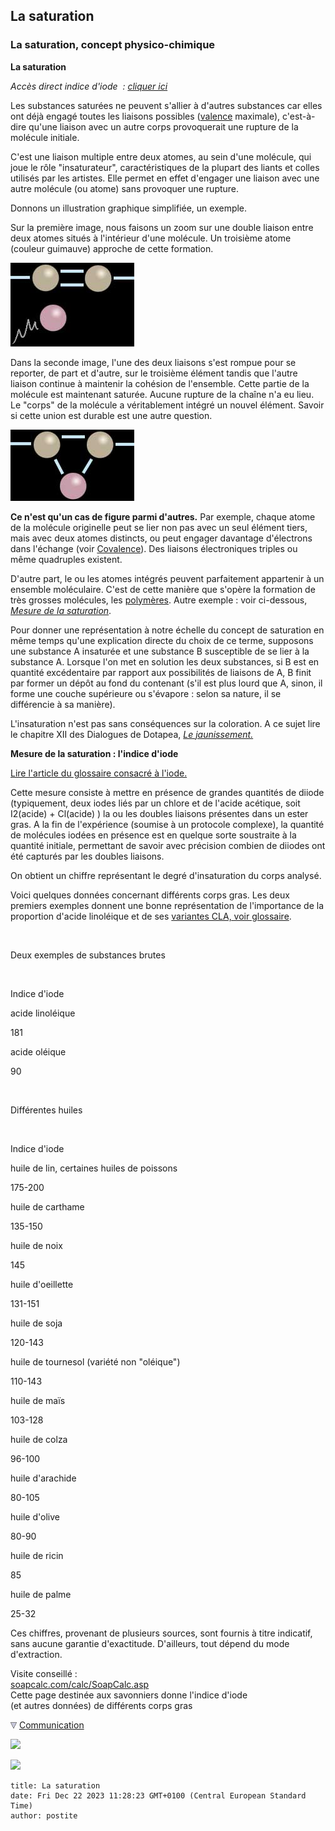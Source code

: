 ## La saturation
### La saturation, concept physico-chimique
 **La saturation**

_Accès direct indice d'iode_  _: [cliquer ici](saturation.html#indicediode)_

Les substances saturées ne peuvent s'allier à d'autres substances car elles ont déjà engagé toutes les liaisons possibles ([valence](valence.html) maximale), c'est-à-dire qu'une liaison avec un autre corps provoquerait une rupture de la molécule initiale.

C'est une liaison multiple entre deux atomes, au sein d'une molécule, qui joue le rôle "insaturateur", caractéristiques de la plupart des liants et colles utilisés par les artistes. Elle permet en effet d'engager une liaison avec une autre molécule (ou atome) sans provoquer une rupture.

Donnons un illustration graphique simplifiée, un exemple.

Sur la première image, nous faisons un zoom sur une double liaison entre deux atomes situés à l'intérieur d'une molécule. Un troisième atome (couleur guimauve) approche de cette formation.

![](images/doubleliaison1.jpg)

Dans la seconde image, l'une des deux liaisons s'est rompue pour se reporter, de part et d'autre, sur le troisième élément tandis que l'autre liaison continue à maintenir la cohésion de l'ensemble. Cette partie de la molécule est maintenant saturée. Aucune rupture de la chaîne n'a eu lieu. Le "corps" de la molécule a véritablement intégré un nouvel élément. Savoir si cette union est durable est une autre question.

![](images/doubleliaison2.jpg)

**Ce n'est qu'un cas de figure parmi d'autres.** Par exemple, chaque atome de la molécule originelle peut se lier non pas avec un seul élément tiers, mais avec deux atomes distincts, ou peut engager davantage d'électrons dans l'échange (voir [Covalence](covalence.html)). Des liaisons électroniques triples ou même quadruples existent.

D'autre part, le ou les atomes intégrés peuvent parfaitement appartenir à un ensemble moléculaire. C'est de cette manière que s'opère la formation de très grosses molécules, les [polymères](polymere.html). Autre exemple : voir ci-dessous, _[Mesure de la saturation](saturation.html#indicediode)_.

Pour donner une représentation à notre échelle du concept de saturation en même temps qu'une explication directe du choix de ce terme, supposons une substance A insaturée et une substance B susceptible de se lier à la substance A. Lorsque l'on met en solution les deux substances, si B est en quantité excédentaire par rapport aux possibilités de liaisons de A, B finit par former un dépôt au fond du contenant (s'il est plus lourd que A, sinon, il forme une couche supérieure ou s'évapore : selon sa nature, il se différencie à sa manière).

L'insaturation n'est pas sans conséquences sur la coloration. A ce sujet lire le chapitre XII des Dialogues de Dotapea, _[Le jaunissement.](chap12jaunissement.html)_

**Mesure de la saturation : l'indice d'iode**

[Lire l'article du glossaire consacré à l'iode.](iode.html)

Cette mesure consiste à mettre en présence de grandes quantités de diiode (typiquement, deux iodes liés par un chlore et de l'acide acétique, soit I2(acide) + Cl(acide) ) la ou les doubles liaisons présentes dans un ester gras. A la fin de l'expérience (soumise à un protocole complexe), la quantité de molécules iodées en présence est en quelque sorte soustraite à la quantité initiale, permettant de savoir avec précision combien de diiodes ont été capturés par les doubles liaisons.

On obtient un chiffre représentant le degré d'insaturation du corps analysé.

Voici quelques données concernant différents corps gras. Les deux premiers exemples donnent une bonne représentation de l'importance de la proportion d'acide linoléique et de ses [variantes CLA, voir glossaire](linoleiquelinoleniquealc.html).

 

Deux exemples de substances brutes

 

Indice d'iode

acide linoléique

181

acide oléique

90

 

Différentes huiles

 

Indice d'iode

huile de lin, certaines huiles de poissons

175-200

huile de carthame

135-150

huile de noix

145

huile d'oeillette

131-151

huile de soja

120-143

huile de tournesol (variété non "oléique")

110-143

huile de maïs

103-128

huile de colza

96-100

huile d'arachide

80-105

huile d'olive

80-90

huile de ricin

85

huile de palme

25-32

Ces chiffres, provenant de plusieurs sources, sont fournis à titre indicatif, sans aucune garantie d'exactitude. D'ailleurs, tout dépend du mode d'extraction.

Visite conseillé :  
[soapcalc.com/calc/SoapCalc.asp](http://www.soapcalc.com/calc/SoapCalc.asp)  
Cette page destinée aux savonniers donne l'indice d'iode  
(et autres données) de différents corps gras



![](images/flechebas.gif) [Communication](http://www.artrealite.com/annonceurs.htm) 

[![](https://cbonvin.fr/sites/regie.artrealite.com/visuels/campagne1.png)](index-2.html#20131014)

![](https://cbonvin.fr/sites/regie.artrealite.com/visuels/campagne2.png)
```
title: La saturation
date: Fri Dec 22 2023 11:28:23 GMT+0100 (Central European Standard Time)
author: postite
```
